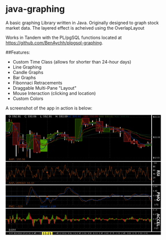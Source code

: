 # java-graphing

A basic graphing Library written in Java. Originally designed to graph stock market data. The layered effect is acheived using the OverlapLayout

Works in Tandem with the PL/pgSQL functions located at https://github.com/BenAychh/plpgsql-graphing.

##Features:
* Custom Time Class (allows for shorter than 24-hour days)
* Line Graphing
* Candle Graphs
* Bar Graphs
* Fibonnaci Retracements
* Draggable Multi-Pane "Layout"
* Mouse Interaction (clicking and location)
* Custom Colors

A screenshot of the app in action is below:

![Demo](https://raw.githubusercontent.com/BenAychh/java-graphing/master/demo.png)

